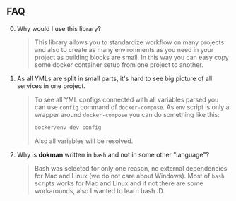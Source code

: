 FAQ
---

0. Why would I use this library?
    >This library allows you to standardize workflow on many projects and also to create as many environments 
    as you need in your project as building blocks are small. In this way you can easy copy some docker
    container setup from one project to another.

0. As all YMLs are split in small parts, it's hard to see big picture of all services in one project.
    >To see all YML configs connected with all variables parsed you can use `config` command of `docker-compose`.
    As `env` script is only a wrapper around `docker-compose` you can do something like this:
    >```bash
    >docker/env dev config   
    >```
    >Also all variables will be resolved.

0. Why is **dokman** written in `bash` and not in some other "language"?
    >Bash was selected for only one reason, no external dependencies for Mac and Linux (we do not care about Windows).
    Most of `bash` scripts works for Mac and Linux and if not there are some workarounds, also I wanted to learn bash :D.
    

